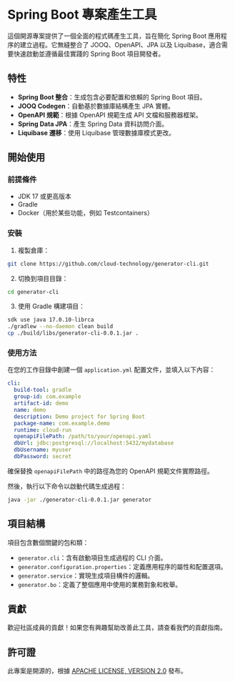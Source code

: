 # Spring Boot 專案產生工具

這個開源專案提供了一個全面的程式碼產生工具，旨在簡化 Spring Boot 應用程序的建立過程。它無縫整合了 JOOQ、OpenAPI、JPA 以及 Liquibase，適合需要快速啟動並遵循最佳實踐的 Spring Boot 項目開發者。

## 特性

- **Spring Boot 整合**：生成包含必要配置和依賴的 Spring Boot 項目。
- **JOOQ Codegen**：自動基於數據庫結構產生 JPA 實體。
- **OpenAPI 規範**：根據 OpenAPI 規範生成 API 文檔和服務器框架。
- **Spring Data JPA**：產生 Spring Data 資料訪問介面。
- **Liquibase 遷移**：使用 Liquibase 管理數據庫模式更改。

## 開始使用

### 前提條件

- JDK 17 或更高版本
- Gradle
- Docker（用於某些功能，例如 Testcontainers）

### 安裝

1. 複製倉庫：

```bash
git clone https://github.com/cloud-technology/generator-cli.git
```

2. 切換到項目目錄：

```bash
cd generator-cli
```

3. 使用 Gradle 構建項目：

```bash
sdk use java 17.0.10-librca
./gradlew --no-daemon clean build
cp ./build/libs/generator-cli-0.0.1.jar .
```

### 使用方法

在您的工作目錄中創建一個 `application.yml` 配置文件，並填入以下內容：

```yaml
cli:
  build-tool: gradle
  group-id: com.example
  artifact-id: demo
  name: demo
  description: Demo project for Spring Boot
  package-name: com.example.demo
  runtime: cloud-run
  openapiFilePath: /path/to/your/openapi.yaml
  dbUrl: jdbc:postgresql://localhost:5432/mydatabase
  dbUsername: myuser
  dbPassword: secret
```

確保替換 `openapiFilePath` 中的路徑為您的 OpenAPI 規範文件實際路徑。

然後，執行以下命令以啟動代碼生成過程：

```bash
java -jar ./generator-cli-0.0.1.jar generator
```

## 項目結構

項目包含數個關鍵的包和類：

- `generator.cli`：含有啟動項目生成過程的 CLI 介面。
- `generator.configuration.properties`：定義應用程序的屬性和配置選項。
- `generator.service`：實現生成項目構件的邏輯。
- `generator.bo`：定義了整個應用中使用的業務對象和枚舉。

## 貢獻

歡迎社區成員的貢獻！如果您有興趣幫助改善此工具，請查看我們的貢獻指南。

## 許可證

此專案是開源的，根據 [APACHE LICENSE, VERSION 2.0](https://www.apache.org/licenses/LICENSE-2.0) 發布。





